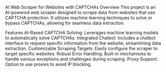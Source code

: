 AI Web Scraper for Websites with CAPTCHAs
Overview
This project is an AI-powered web scraper designed to scrape data from websites that use CAPTCHA protection. It utilizes machine learning techniques to solve or bypass CAPTCHAs, allowing for seamless data extraction.

Features
AI-Based CAPTCHA Solving: Leverages machine learning models to automatically solve CAPTCHAs.
Integrated Chatbot: Includes a chatbot interface to request specific information from the website, streamlining data extraction.
Customizable Scraping Targets: Easily configure the scraper to target specific websites.
Robust Error Handling: Built-in mechanisms to handle various exceptions and challenges during scraping.
Proxy Support: Option to use proxies to avoid IP blocking.
